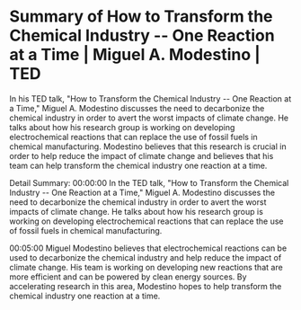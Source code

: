 # Summary of How to Transform the Chemical Industry -- One Reaction at a Time | Miguel A. Modestino | TED

In his TED talk, "How to Transform the Chemical Industry -- One Reaction at a Time," Miguel A. Modestino discusses the need to decarbonize the chemical industry in order to avert the worst impacts of climate change. He talks about how his research group is working on developing electrochemical reactions that can replace the use of fossil fuels in chemical manufacturing. Modestino believes that this research is crucial in order to help reduce the impact of climate change and believes that his team can help transform the chemical industry one reaction at a time.

Detail Summary: 
00:00:00
In the TED talk, "How to Transform the Chemical Industry -- One Reaction at a Time," Miguel A. Modestino discusses the need to decarbonize the chemical industry in order to avert the worst impacts of climate change. He talks about how his research group is working on developing electrochemical reactions that can replace the use of fossil fuels in chemical manufacturing.

00:05:00
Miguel Modestino believes that electrochemical reactions can be used to decarbonize the chemical industry and help reduce the impact of climate change. His team is working on developing new reactions that are more efficient and can be powered by clean energy sources. By accelerating research in this area, Modestino hopes to help transform the chemical industry one reaction at a time.

